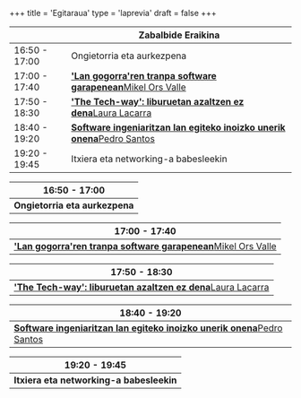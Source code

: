 +++
title = 'Egitaraua'
type = 'laprevia'
draft = false
+++

<div class="hidden-small table">

|               | Zabalbide Eraikina                                                                                                                                            |
| ------------- | --------------------------------------------------------------------------------------------------------------------------------- |
| 16:50 - 17:00 | Ongietorria eta aurkezpena                                                                                                        |
| 17:00 - 17:40 | [**'Lan gogorra'ren tranpa software garapenean**Mikel Ors Valle](/laprevia/speakers/mikel-ors-valle#talk)                         |
| 17:50 - 18:30 | [**'The Tech-way': liburuetan azaltzen ez dena**Laura Lacarra](/laprevia/speakers/laura-lacarra#talk)                             |
| 18:40 - 19:20 | [**Software ingeniaritzan lan egiteko inoizko unerik onena**Pedro Santos](/laprevia/speakers/pedro-santos#talk)                   |
| 19:20 - 19:45 | Itxiera eta networking-a babesleekin
</div>

<div class="hidden-big table">

| 16:50 - 17:00                  |
| ------------------------------ |
| **Ongietorria eta aurkezpena** |

| 17:00 - 17:40                                                                                                         |
| --------------------------------------------------------------------------------------------------------------------- |
| [**'Lan gogorra'ren tranpa software garapenean**Mikel Ors Valle](/laprevia/speakers/mikel-ors-valle#talk)             |

| 17:50 - 18:30                                                                                          |
| ------------------------------------------------------------------------------------------------------ |
| [**'The Tech-way': liburuetan azaltzen ez dena**Laura Lacarra](/laprevia/speakers/laura-lacarra#talk)  |

| 18:40 - 19:20                                                                                                                    |
| -------------------------------------------------------------------------------------------------------------------------------- |
| [**Software ingeniaritzan lan egiteko inoizko unerik onena**Pedro Santos](/laprevia/speakers/pedro-santos#talk)                  |

| 19:20 - 19:45                  |
| ------------------------------ |
| **Itxiera eta networking-a babesleekin** |

</div>
